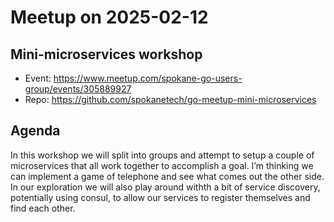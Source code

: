 # Meetup on 2025-02-12

## Mini-microservices workshop

* Event: https://www.meetup.com/spokane-go-users-group/events/305889927
* Repo: https://github.com/spokanetech/go-meetup-mini-microservices

## Agenda

In this workshop we will split into groups and attempt to setup a couple of microservices that all work together to accomplish a goal. I’m thinking we can implement a game of telephone and see what comes out the other side. In our exploration we will also play around withth a bit of service discovery, potentially using consul, to allow our services to register themselves and find each other.

